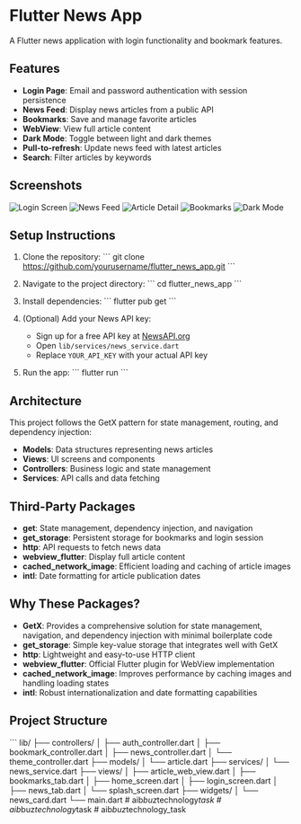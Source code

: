 # Flutter News App

A Flutter news application with login functionality and bookmark features.

## Features

- **Login Page**: Email and password authentication with session persistence
- **News Feed**: Display news articles from a public API
- **Bookmarks**: Save and manage favorite articles
- **WebView**: View full article content
- **Dark Mode**: Toggle between light and dark themes
- **Pull-to-refresh**: Update news feed with latest articles
- **Search**: Filter articles by keywords

## Screenshots

![Login Screen](screenshots/login_screen.png)
![News Feed](screenshots/news_feed.png)
![Article Detail](screenshots/article_detail.png)
![Bookmarks](screenshots/bookmarks.png)
![Dark Mode](screenshots/dark_mode.png)

## Setup Instructions

1. Clone the repository:
   \`\`\`
   git clone https://github.com/yourusername/flutter_news_app.git
   \`\`\`

2. Navigate to the project directory:
   \`\`\`
   cd flutter_news_app
   \`\`\`

3. Install dependencies:
   \`\`\`
   flutter pub get
   \`\`\`

4. (Optional) Add your News API key:
    - Sign up for a free API key at [NewsAPI.org](https://newsapi.org/)
    - Open `lib/services/news_service.dart`
    - Replace `YOUR_API_KEY` with your actual API key

5. Run the app:
   \`\`\`
   flutter run
   \`\`\`

## Architecture

This project follows the GetX pattern for state management, routing, and dependency injection:

- **Models**: Data structures representing news articles
- **Views**: UI screens and components
- **Controllers**: Business logic and state management
- **Services**: API calls and data fetching

## Third-Party Packages

- **get**: State management, dependency injection, and navigation
- **get_storage**: Persistent storage for bookmarks and login session
- **http**: API requests to fetch news data
- **webview_flutter**: Display full article content
- **cached_network_image**: Efficient loading and caching of article images
- **intl**: Date formatting for article publication dates

## Why These Packages?

- **GetX**: Provides a comprehensive solution for state management, navigation, and dependency injection with minimal boilerplate code
- **get_storage**: Simple key-value storage that integrates well with GetX
- **http**: Lightweight and easy-to-use HTTP client
- **webview_flutter**: Official Flutter plugin for WebView implementation
- **cached_network_image**: Improves performance by caching images and handling loading states
- **intl**: Robust internationalization and date formatting capabilities

## Project Structure

\`\`\`
lib/
├── controllers/
│   ├── auth_controller.dart
│   ├── bookmark_controller.dart
│   ├── news_controller.dart
│   └── theme_controller.dart
├── models/
│   └── article.dart
├── services/
│   └── news_service.dart
├── views/
│   ├── article_web_view.dart
│   ├── bookmarks_tab.dart
│   ├── home_screen.dart
│   ├── login_screen.dart
│   ├── news_tab.dart
│   └── splash_screen.dart
├── widgets/
│   └── news_card.dart
└── main.dart
#   a i b _ b u z _ t e c h n o l o g y _ t a s k  
 #   a i b _ b u z _ t e c h n o l o g y _ t a s k  
 #   a i b _ b u z _ t e c h n o l o g y _ t a s k  
 